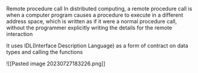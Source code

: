 Remote procedure call
In distributed computing, a remote procedure call is when a computer program causes a procedure to execute in a different address space, which is written as if it were a normal procedure call, without the programmer explicitly writing the details for the remote interaction

It uses IDL(Interface Description Language) as a form of contract on data types and calling the functions 

![[Pasted image 20230727183226.png]]